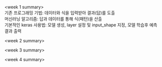 <week 1 summary>   
기존 프로그래밍 기법: 데이터와 식을 입력받아 결과(답)를 도출    
머신러닝 알고리즘: 답과 데이터를 통해 식(패턴)을 산출    
기본적인 keras 사용법: 모델 생성, layer 설정 및 input_shape 지정, 모델 학습후 예측 결과 출력     
   
<week 2 summary>   
   
<week 3 summary>   
   
<week 4 summary>   
